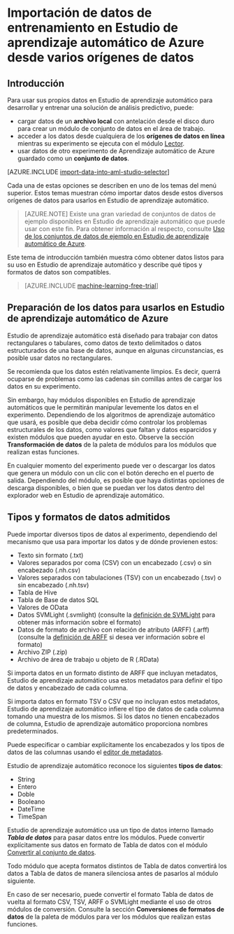 <properties
	pageTitle="Importación de datos en Estudio de aprendizaje automático | Microsoft Azure"
	description="Cómo importar los datos en Estudio de aprendizaje automático de Azure desde varios orígenes de datos. Obtenga información sobre qué tipos de datos y formatos de datos son compatibles."
	keywords="importar datos, formato de datos, tipos de datos, orígenes de datos, datos de entrenamiento"
	services="machine-learning"
	documentationCenter=""
	authors="bradsev"
	manager="paulettm"
	editor="cgronlun"/>

<tags
	ms.service="machine-learning"
	ms.workload="data-services"
	ms.tgt_pltfrm="na"
	ms.devlang="na"
	ms.topic="article"
	ms.date="02/08/2016"
	ms.author="garye;bradsev" />


# Importación de datos de entrenamiento en Estudio de aprendizaje automático de Azure desde varios orígenes de datos

## Introducción

Para usar sus propios datos en Estudio de aprendizaje automático para desarrollar y entrenar una solución de análisis predictivo, puede:

- cargar datos de un **archivo local** con antelación desde el disco duro para crear un módulo de conjunto de datos en el área de trabajo.  
- acceder a los datos desde cualquiera de los **orígenes de datos en línea** mientras su experimento se ejecuta con el módulo [Lector][reader]. 
- usar datos de otro experimento de Aprendizaje automático de Azure guardado como un **conjunto de datos**. 

[AZURE.INCLUDE [import-data-into-aml-studio-selector](../../includes/machine-learning-import-data-into-aml-studio.md)]

Cada una de estas opciones se describen en uno de los temas del menú superior. Estos temas muestran cómo importar datos desde estos diversos orígenes de datos para usarlos en Estudio de aprendizaje automático.

> [AZURE.NOTE] Existe una gran variedad de conjuntos de datos de ejemplo disponibles en Estudio de aprendizaje automático que puede usar con este fin. Para obtener información al respecto, consulte [Uso de los conjuntos de datos de ejemplo en Estudio de aprendizaje automático de Azure](machine-learning-use-sample-datasets.md).

Este tema de introducción también muestra cómo obtener datos listos para su uso en Estudio de aprendizaje automático y describe qué tipos y formatos de datos son compatibles.

> [AZURE.INCLUDE [machine-learning-free-trial](../../includes/machine-learning-free-trial.md)]


## Preparación de los datos para usarlos en Estudio de aprendizaje automático de Azure
Estudio de aprendizaje automático está diseñado para trabajar con datos rectangulares o tabulares, como datos de texto delimitados o datos estructurados de una base de datos, aunque en algunas circunstancias, es posible usar datos no rectangulares.

Se recomienda que los datos estén relativamente limpios. Es decir, querrá ocuparse de problemas como las cadenas sin comillas antes de cargar los datos en su experimento.

Sin embargo, hay módulos disponibles en Estudio de aprendizaje automáticos que le permitirán manipular levemente los datos en el experimento. Dependiendo de los algoritmos de aprendizaje automático que usará, es posible que deba decidir cómo controlar los problemas estructurales de los datos, como valores que faltan y datos esparcidos y existen módulos que pueden ayudar en esto. Observe la sección **Transformación de datos** de la paleta de módulos para los módulos que realizan estas funciones.

En cualquier momento del experimento puede ver o descargar los datos que genera un módulo con un clic con el botón derecho en el puerto de salida. Dependiendo del módulo, es posible que haya distintas opciones de descarga disponibles, o bien que se puedan ver los datos dentro del explorador web en Estudio de aprendizaje automático.

## Tipos y formatos de datos admitidos

Puede importar diversos tipos de datos al experimento, dependiendo del mecanismo que usa para importar los datos y de dónde provienen estos:

- Texto sin formato (.txt)
- Valores separados por coma (CSV) con un encabezado (.csv) o sin encabezado (.nh.csv)
- Valores separados con tabulaciones (TSV) con un encabezado (.tsv) o sin encabezado (.nh.tsv)
- Tabla de Hive
- Tabla de Base de datos SQL
- Valores de OData
- Datos SVMLight (.svmlight) (consulte la [definición de SVMLight](http://svmlight.joachims.org/) para obtener más información sobre el formato)
- Datos de formato de archivo con relación de atributo (ARFF) (.arff) (consulte la [definición de ARFF](http://weka.wikispaces.com/ARFF) si desea ver información sobre el formato)
- Archivo ZIP (.zip)
- Archivo de área de trabajo u objeto de R (.RData)

Si importa datos en un formato distinto de ARFF que incluyan metadatos, Estudio de aprendizaje automático usa estos metadatos para definir el tipo de datos y encabezado de cada columna.

Si importa datos en formato TSV o CSV que no incluyan estos metadatos, Estudio de aprendizaje automático infiere el tipo de datos de cada columna tomando una muestra de los mismos. Si los datos no tienen encabezados de columna, Estudio de aprendizaje automático proporciona nombres predeterminados.

Puede especificar o cambiar explícitamente los encabezados y los tipos de datos de las columnas usando el [editor de metadatos][metadata-editor].

Estudio de aprendizaje automático reconoce los siguientes **tipos de datos**:

- String
- Entero
- Doble
- Booleano
- DateTime
- TimeSpan

Estudio de aprendizaje automático usa un tipo de datos interno llamado ***Tabla de datos*** para pasar datos entre los módulos. Puede convertir explícitamente sus datos en formato de Tabla de datos con el módulo [Convertir al conjunto de datos][convert-to-dataset].

Todo módulo que acepta formatos distintos de Tabla de datos convertirá los datos a Tabla de datos de manera silenciosa antes de pasarlos al módulo siguiente.

En caso de ser necesario, puede convertir el formato Tabla de datos de vuelta al formato CSV, TSV, ARFF o SVMLight mediante el uso de otros módulos de conversión. Consulte la sección **Conversiones de formatos de datos** de la paleta de módulos para ver los módulos que realizan estas funciones.



<!-- Module References -->
[convert-to-dataset]: https://msdn.microsoft.com/library/azure/72bf58e0-fc87-4bb1-9704-f1805003b975/
[metadata-editor]: https://msdn.microsoft.com/library/azure/370b6676-c11c-486f-bf73-35349f842a66/
[reader]: https://msdn.microsoft.com/library/azure/4e1b0fe6-aded-4b3f-a36f-39b8862b9004/

<!---HONumber=AcomDC_0211_2016-->